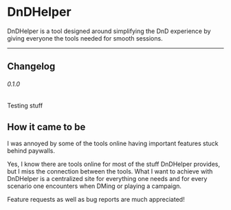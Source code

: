 # DnDHelper

DnDHelper is a tool designed around simplifying the DnD experience by giving everyone the tools needed for smooth sessions.

---
## Changelog

###### 0.1.0
Testing stuff

## How it came to be
I was annoyed by some of the tools online having important features stuck behind paywalls.

Yes, I know there are tools online for most of the stuff DnDHelper provides, but I miss the connection between the tools.
What I want to achieve with DnDHelper is a centralized site for everything one needs and for every scenario one encounters when DMing or playing a campaign.

Feature requests as well as bug reports are much appreciated!